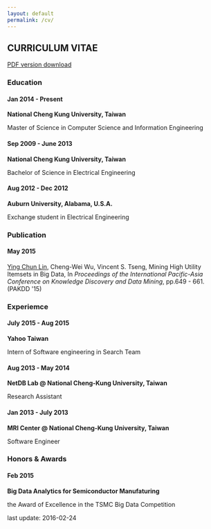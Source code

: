 ```yaml
---
layout: default
permalink: /cv/
---
```


<section class="title">
    <div class="container">
        <h1>CURRICULUM VITAE</h1>
        <p><a href="#">PDF version download</a></p>
    </div>
</section>


<section class="education">
    <div class="container">
        <h3 class="categories"><span class="fa fa-graduation-cap"></span> Education</h3>
        <div class="row">
            <h4 class="col-sm-4">Jan 2014 - Present</h4>
            <div class="col-sm-8">
                <p><b>National Cheng Kung University, Taiwan</b></p>
                <p>Master of Science in Computer Science and Information Engineering</p>
            </div>
        </div>
        <div class="row">
            <h4 class="col-sm-4">Sep 2009 - June 2013</h4>
            <div class="col-sm-8">
                <p><b>National Cheng Kung University, Taiwan</b></p>
                <p>Bachelor of Science in Electrical Engineering</p>
            </div>
        </div>
        <div class="row">
            <h4 class="col-sm-4">Aug 2012 - Dec 2012</h4>
            <div class="col-sm-8">
                <p><b>Auburn University, Alabama, U.S.A.</b></p>
                <p>Exchange student in Electrical Engineering</p>
            </div>
        </div>  
    </div>
</section>


<section class="publication">
    <div class="container">
        <h3 class="categories"><span class="fa fa-book"></span> Publication</h3>
        <div class="row">
            <h4 class="col-sm-4">May 2015</h4>
            <div class="col-sm-8">
                <p><u>Ying Chun Lin</u>, Cheng-Wei Wu, Vincent S. Tseng, Mining High Utility Itemsets in Big Data, In <i>Proceedings of the International Pacific-Asia Conference on Knowledge Discovery and Data Mining</i>, pp.649 - 661. (PAKDD '15)</p>
            </div>
        </div>
    </div>
</section>


<section class="work">
    <div class="container">
        <h3 class="categories"><span class="fa fa-briefcase"></span> Experiemce</h3>
        <div class="row">
            <h4 class="col-sm-4">July 2015 - Aug 2015</h4>
            <div class="col-sm-8">
                <p><b>Yahoo Taiwan</b></p>
                <p>Intern of Software engineering in Search Team</p>
            </div>
        </div>
        <div class="row">
            <h4 class="col-sm-4">Aug 2013 - May 2014</h4>
            <div class="col-sm-8">
                <p><b>NetDB Lab @ National Cheng-Kung University, Taiwan</b></p>
                <p>Research Assistant</p>
            </div>
        </div>
        <div class="row">
            <h4 class="col-sm-4">Jan 2013 - July 2013</h4>
            <div class="col-sm-8">
                <p><b>MRI Center @ National Cheng-Kung University, Taiwan</b></p>
                <p>Software Engineer</p>
            </div>
        </div>
    </div>
</section>


<section class="honor">
    <div class="container">
        <h3 class="categories"><span class="fa fa-trophy"></span> Honors & Awards</h3>
        <div class="row">
            <h4 class="col-sm-4">Feb 2015</h4>
            <div class="col-sm-8">
                <p><b>Big Data Analytics for Semiconductor Manufaturing</b></p>
                <p>the Award of Excellence in the TSMC Big Data Competition</p>
            </div>
        </div>
    </div>
</section>


<div class="container">
    <p class="pull-right">last update: 2016-02-24</p>
</div>


